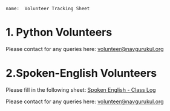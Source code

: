 ```ngMeta
name:  Volunteer Tracking Sheet
```

# 1. Python Volunteers
Please contact for any queries here: volunteer@navgurukul.org

# 2.Spoken-English Volunteers
Please fill in the following sheet: [Spoken English - Class Log](https://docs.google.com/spreadsheets/d/1jZYeO6412o1tFhmGVRjWETmotBMXZjK15CAiyy2Z0_c/edit#gid=0)

Please contact for any queries here: volunteer@navgurukul.org
